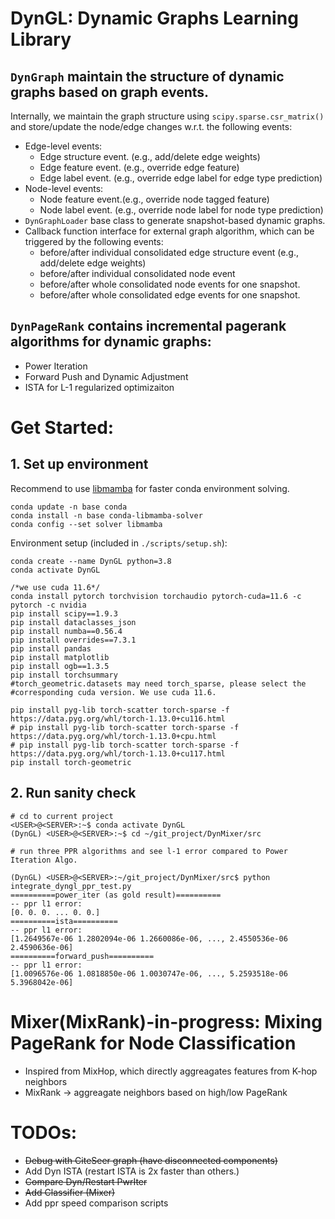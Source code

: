 # DynGL: Dynamic Graphs Learning Library

## ```DynGraph``` maintain the structure of dynamic graphs based on graph events.
Internally, we maintain the graph structure using ```scipy.sparse.csr_matrix()``` and store/update the node/edge changes w.r.t. the following events:
- Edge-level events:
    - Edge structure event. (e.g., add/delete edge weights)
    - Edge feature event. (e.g., override edge feature)
    - Edge label event. (e.g., override edge label for edge type prediction)
- Node-level events:
    - Node feature event.(e.g., override node tagged feature)
    - Node label event. (e.g., override node label for node type prediction)
- ```DynGraphLoader``` base class to generate snapshot-based dynamic graphs. 
- Callback function interface for external graph algorithm, which can be triggered by the following events:
    - before/after individual consolidated edge structure event (e.g., add/delete edge weights)
    - before/after individual consolidated node event 
    - before/after whole consolidated node events for one snapshot.
    - before/after whole consolidated edge events for one snapshot.


## ```DynPageRank``` contains incremental pagerank algorithms for dynamic graphs:
- Power Iteration
- Forward Push and Dynamic Adjustment
- ISTA for L-1 regularized optimizaiton

# Get Started: 
## 1. Set up environment

Recommend to use [libmamba](https://www.anaconda.com/blog/a-faster-conda-for-a-growing-community) for faster conda environment solving.
```
conda update -n base conda
conda install -n base conda-libmamba-solver
conda config --set solver libmamba
```

Environment setup (included in ```./scripts/setup.sh```):
```
conda create --name DynGL python=3.8
conda activate DynGL

/*we use cuda 11.6*/
conda install pytorch torchvision torchaudio pytorch-cuda=11.6 -c pytorch -c nvidia
pip install scipy==1.9.3
pip install dataclasses_json
pip install numba==0.56.4
pip install overrides==7.3.1
pip install pandas
pip install matplotlib
pip install ogb==1.3.5
pip install torchsummary
#torch_geometric.datasets may need torch_sparse, please select the
#corresponding cuda version. We use cuda 11.6.

pip install pyg-lib torch-scatter torch-sparse -f https://data.pyg.org/whl/torch-1.13.0+cu116.html
# pip install pyg-lib torch-scatter torch-sparse -f https://data.pyg.org/whl/torch-1.13.0+cpu.html
# pip install pyg-lib torch-scatter torch-sparse -f https://data.pyg.org/whl/torch-1.13.0+cu117.html
pip install torch-geometric

```
## 2. Run sanity check 
```
# cd to current project
<USER>@<SERVER>:~$ conda activate DynGL
(DynGL) <USER>@<SERVER>:~$ cd ~/git_project/DynMixer/src

# run three PPR algorithms and see l-1 error compared to Power Iteration Algo. 

(DynGL) <USER>@<SERVER>:~/git_project/DynMixer/src$ python integrate_dyngl_ppr_test.py
==========power_iter (as gold result)==========
-- ppr l1 error:
[0. 0. 0. ... 0. 0.]
==========ista==========
-- ppr l1 error:
[1.2649567e-06 1.2802094e-06 1.2660086e-06, ..., 2.4550536e-06 2.4590636e-06]
==========forward_push==========
-- ppr l1 error:
[1.0096576e-06 1.0818850e-06 1.0030747e-06, ..., 5.2593518e-06 5.3968042e-06]
```


# Mixer(MixRank)-in-progress: Mixing PageRank for Node Classification 
- Inspired from MixHop, which directly aggreagates features from K-hop neighbors 
- MixRank -> aggreagate neighbors based on high/low PageRank



# TODOs:
- ~~Debug with CiteSeer graph (have disconnected components)~~
- Add Dyn ISTA (restart ISTA is 2x faster than others.)
- ~~Compare Dyn/Restart PwrIter~~
- ~~Add Classifier (Mixer)~~
- Add ppr speed comparison scripts